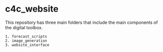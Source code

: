 # c4c_website

This repository has three main folders that include the main components of the digital toolbox.

    1. forecast_scripts
    2. image_generation
    3. website_interface 
